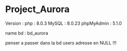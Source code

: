 # Project_Aurora


Version :
php : 8.0.3
MySQL : 8.0.23
phpMyAdmin : 5.1.0

name bd : bd_aurora


penser a passer dans la bd users adresse en NULL !!!
